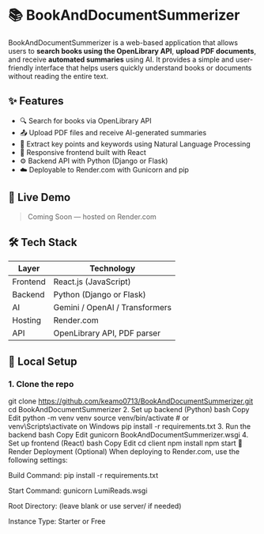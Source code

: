 
# 📚 BookAndDocumentSummerizer

BookAndDocumentSummerizer is a web-based application that allows users to **search books using the OpenLibrary API**, **upload PDF documents**, and receive **automated summaries** using AI. It provides a simple and user-friendly interface that helps users quickly understand books or documents without reading the entire text.

## ✨ Features

- 🔍 Search for books via OpenLibrary API
- 📤 Upload PDF files and receive AI-generated summaries
- 🧠 Extract key points and keywords using Natural Language Processing
- 📱 Responsive frontend built with React
- ⚙️ Backend API with Python (Django or Flask)
- ☁️ Deployable to Render.com with Gunicorn and pip

## 🚀 Live Demo

> Coming Soon — hosted on Render.com

## 🛠 Tech Stack

| Layer     | Technology                |
|-----------|---------------------------|
| Frontend  | React.js (JavaScript)     |
| Backend   | Python (Django or Flask)  |
| AI        | Gemini / OpenAI / Transformers |
| Hosting   | Render.com                |
| API       | OpenLibrary API, PDF parser |

## 🧪 Local Setup

### 1. Clone the repo
git clone https://github.com/keamo0713/BookAndDocumentSummerizer.git
cd BookAndDocumentSummerizer
2. Set up backend (Python)
bash
Copy
Edit
python -m venv venv
source venv/bin/activate  # or venv\Scripts\activate on Windows
pip install -r requirements.txt
3. Run the backend
bash
Copy
Edit
gunicorn BookAndDocumentSummerizer.wsgi
4. Set up frontend (React)
bash
Copy
Edit
cd client
npm install
npm start
🧾 Render Deployment (Optional)
When deploying to Render.com, use the following settings:

Build Command: pip install -r requirements.txt

Start Command: gunicorn LumiReads.wsgi

Root Directory: (leave blank or use server/ if needed)

Instance Type: Starter or Free


